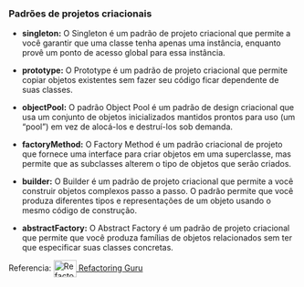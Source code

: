 <h3>  Padrões  de projetos criacionais  </h3>

- **singleton:** O Singleton é um padrão de projeto criacional que permite a você garantir que uma classe tenha apenas uma instância, enquanto provê um ponto de acesso global para essa instância.

- **prototype:** O Prototype é um padrão de projeto criacional que permite copiar objetos existentes sem fazer seu código ficar dependente de suas classes.

- **objectPool:** O padrão Object Pool é um padrão de design criacional que usa um conjunto de objetos inicializados mantidos prontos para uso (um “pool”) em vez de alocá-los e destruí-los sob demanda.

- **factoryMethod:** O Factory Method é um padrão criacional de projeto que fornece uma interface para criar objetos em uma superclasse, mas permite que as subclasses alterem o tipo de objetos que serão criados.

- **builder:** O Builder é um padrão de projeto criacional que permite a você construir objetos complexos passo a passo. O padrão permite que você produza diferentes tipos e representações de um objeto usando o mesmo código de construção.

- **abstractFactory:** O Abstract Factory é um padrão de projeto criacional que permite que você produza famílias de objetos relacionados sem ter que especificar suas classes concretas.



<p>Referencia: <a href="https://refactoring.guru/pt-br" target="blank"> <img align="center" src="https://refactoring.guru/images/content-public/logos/logo-covid-winter.png?id=613470ae508c2f29fe4c" alt="Refactoring Guru" height="30" width="40" /> Refactoring Guru </a> </p>
